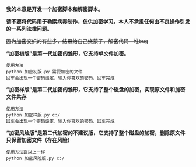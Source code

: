 **我的本意是开发一个加密脚本和解密脚本。**
    
**请不要将代码用于勒索病毒制作，仅供加密学习。本人不承担任何由不良操作引发的一系列法律问题。**

~~因为加密交织的有些多，结果给自己绕蒙了，解密代码一堆bug~~

**“加密初版”是第一代加密的雏形，它支持单文件加密。**

    使用方法
    python 加密初版.py 需要加密的文件
    回车会出现一个密码设定，输入你喜欢的密码，回车完成


**“加密样版”是第二代加密的雏形，它支持了整个磁盘的加密，实现原文件和加密文件共存**

    使用方法
    python 加密样版.py c:/
    回车会出现一个密码设定，输入你喜欢的密码，回车完成

**“加密风险版”是第二代加密的不建议版，它支持了整个磁盘的加密，删除原文件只保留加密文件（存在风险）**

    使用方法跟以上一样
    python 加密风险版.py c:/
